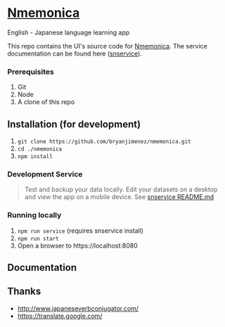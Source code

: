 # [Nmemonica](https://bryanjimenez.github.io/nmemonica)

English - Japanese language learning app

This repo contains the UI's source code for [Nmemonica](https://bryanjimenez.github.io/nmemonica). The service documentation can be found here ([snservice](https://github.com/bryanjimenez/snservice/blob/main/README.md)).


### Prerequisites
1. Git
1. Node
1. A clone of this repo

## Installation (for development)
1. `git clone https://github.com/bryanjimenez/nmemonica.git` 
1. `cd ./nmemonica`
1. `npm install`

### Development Service
>Test and backup your data locally. Edit your datasets on a desktop and view the app on a mobile device. See [snservice README.md](https://github.com/bryanjimenez/snservice/blob/main/README.md)

### Running locally
1. `npm run service` (requires snservice install)
1. `npm run start`
1. Open a browser to https://localhost:8080

## Documentation



## Thanks
 - http://www.japaneseverbconjugator.com/
 - https://translate.google.com/

